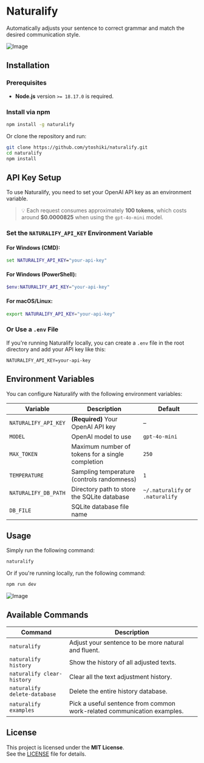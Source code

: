 # Naturalify

Automatically adjusts your sentence to correct grammar and match the desired communication style.

![Image](https://github.com/user-attachments/assets/f56023f8-0cd0-4a68-bd11-365380ff969a)

## Installation

### Prerequisites

- **Node.js** version `>= 18.17.0` is required.

### Install via npm

```bash
npm install -g naturalify
```

Or clone the repository and run:

```bash
git clone https://github.com/ytoshiki/naturalify.git
cd naturalify
npm install
```

## API Key Setup

To use Naturalify, you need to set your OpenAI API key as an environment variable.

> 💡 Each request consumes approximately **100 tokens**, which costs around **$0.0000825** when using the `gpt-4o-mini` model.

### Set the `NATURALIFY_API_KEY` Environment Variable

#### For Windows (CMD):

```cmd
set NATURALIFY_API_KEY="your-api-key"
```

#### For Windows (PowerShell):

```powershell
$env:NATURALIFY_API_KEY="your-api-key"
```

#### For macOS/Linux:

```bash
export NATURALIFY_API_KEY="your-api-key"
```

### Or Use a `.env` File

If you're running Naturalify locally, you can create a `.env` file in the root directory and add your API key like this:

```env
NATURALIFY_API_KEY=your-api-key
```

## Environment Variables

You can configure Naturalify with the following environment variables:

| Variable             | Description                                      | Default                          |
| -------------------- | ------------------------------------------------ | -------------------------------- |
| `NATURALIFY_API_KEY` | **(Required)** Your OpenAI API key               | –                                |
| `MODEL`              | OpenAI model to use                              | `gpt-4o-mini`                    |
| `MAX_TOKEN`          | Maximum number of tokens for a single completion | `250`                            |
| `TEMPERATURE`        | Sampling temperature (controls randomness)       | `1`                              |
| `NATURALIFY_DB_PATH` | Directory path to store the SQLite database      | `~/.naturalify` or `.naturalify` |
| `DB_FILE`            | SQLite database file name                        |

## Usage

Simply run the following command:

```bash
naturalify
```

Or if you're running locally, run the following command:

```bash
npm run dev
```

![Image](https://github.com/user-attachments/assets/f56023f8-0cd0-4a68-bd11-365380ff969a)

## Available Commands

| Command                      | Description                                                             |
| ---------------------------- | ----------------------------------------------------------------------- |
| `naturalify`                 | Adjust your sentence to be more natural and fluent.                     |
| `naturalify history`         | Show the history of all adjusted texts.                                 |
| `naturalify clear-history`   | Clear all the text adjustment history.                                  |
| `naturalify delete-database` | Delete the entire history database.                                     |
| `naturalify examples`        | Pick a useful sentence from common work-related communication examples. |

## License

This project is licensed under the **MIT License**.  
See the [LICENSE](./LICENSE) file for details.
